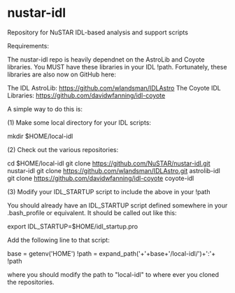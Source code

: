 nustar-idl
==========

Repository for NuSTAR IDL-based analysis and support scripts

Requirements:

The nustar-idl repo is heavily dependnet on the AstroLib and Coyote libraries. You MUST have these libraries in your IDL !path. Fortunately, these libraries are also now on GitHub here:

The IDL AstroLib: https://github.com/wlandsman/IDLAstro
The Coyote IDL Libraries: https://github.com/davidwfanning/idl-coyote

A simple way to do this is:

(1) Make some local directory for your IDL scripts:

mkdir $HOME/local-idl

(2) Check out the various repositories:

cd $HOME/local-idl
git clone https://github.com/NuSTAR/nustar-idl.git nustar-idl
git clone https://github.com/wlandsman/IDLAstro.git astrolib-idl
git clone  https://github.com/davidwfanning/idl-coyote coyote-idl

(3) Modify your IDL_STARTUP script to include the above in your !path

You should already have an IDL_STARTUP script defined somewhere in your .bash_profile or equivalent. It should be called out like this:

  export IDL_STARTUP=$HOME/idl_startup.pro

Add the following line to that script:

base = getenv('HOME')
!path = expand_path('+'+base+'/local-idl/')+':'+ !path

where you should modify the path to "local-idl" to where ever you cloned the repositories.
